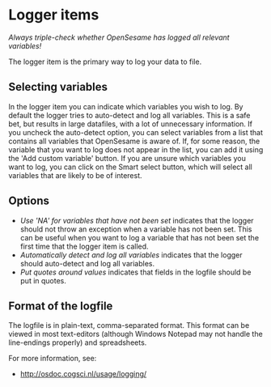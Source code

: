 # Logger items

*Always triple-check whether OpenSesame has logged all relevant variables!*

The logger item is the primary way to log your data to file.

## Selecting variables

In the logger item you can indicate which variables you wish to log. By default the logger tries to auto-detect and log all variables. This is a safe bet, but results in large datafiles, with a lot of unnecessary information. If you uncheck the auto-detect option, you can select variables from a list that contains all variables that OpenSesame is aware of. If, for some reason, the variable that you want to log does not appear in the list, you can add it using the 'Add custom variable' button. If you are unsure which variables you want to log, you can click on the Smart select button, which will select all variables that are likely to be of interest.

## Options

- *Use 'NA' for variables that have not been set* indicates that the logger should not throw an exception when a variable has not been set. This can be useful when you want to log a variable that has not been set the first time that the logger item is called.
- *Automatically detect and log all variables* indicates that the logger should auto-detect and log all variables.
- *Put quotes around values* indicates that fields in the logfile should be put in quotes.

## Format of the logfile

The logfile is in plain-text, comma-separated format. This format can be viewed in most text-editors (although Windows Notepad may not handle the line-endings properly) and spreadsheets.

For more information, see:

- <http://osdoc.cogsci.nl/usage/logging/>
